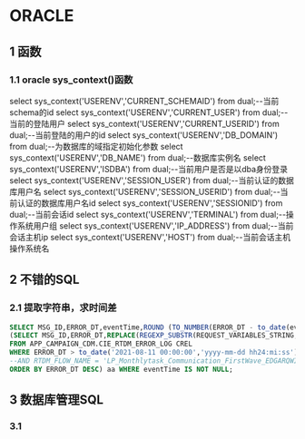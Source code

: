 # ORACLE

## 1 函数

### 1.1 oracle sys_context()函数

select sys_context('USERENV','CURRENT_SCHEMAID') from dual;--当前schema的id
select sys_context('USERENV','CURRENT_USER') from dual;--当前的登陆用户
select sys_context('USERENV','CURRENT_USERID') from dual;--当前登陆的用户的id
select sys_context('USERENV','DB_DOMAIN') from dual;--为数据库的域指定初始化参数
select sys_context('USERENV','DB_NAME') from dual;--数据库实例名
select sys_context('USERENV','ISDBA') from dual;--当前用户是否是以dba身份登录select sys_context('USERENV','SESSION_USER') from dual;--当前认证的数据库用户名
select sys_context('USERENV','SESSION_USERID') from dual;--当前认证的数据库用户名id
select sys_context('USERENV','SESSIONID') from dual;--当前会话id
select sys_context('USERENV','TERMINAL') from dual;--操作系统用户组
select sys_context('USERENV','IP_ADDRESS') from dual;--当前会话主机ip
select sys_context('USERENV','HOST') from dual;--当前会话主机操作系统名

## 2 不错的SQL

### 2.1 提取字符串，求时间差

```sql
SELECT MSG_ID,ERROR_DT,eventTime,ROUND (TO_NUMBER(ERROR_DT - to_date(eventTime,'yyyy-mm-dd hh24:mi:ss')) * 24 * 60 * 60) FROM 
(SELECT MSG_ID,ERROR_DT,REPLACE(REGEXP_SUBSTR(REQUEST_VARIABLES_STRING, '\d{4}-\d{2}-\d{2}T\d{2}:\d{2}:\d{2}'),'T',' ') eventTime
FROM APP_CAMPAIGN_CDM.CIE_RTDM_ERROR_LOG CREL
WHERE ERROR_DT > to_date('2021-08-11 00:00:00','yyyy-mm-dd hh24:mi:ss')
--AND RTDM_FLOW_NAME = 'LP_Monthlytask_Communication_FirstWave_EDGARQWI1VHAQASA'
ORDER BY ERROR_DT DESC) aa WHERE eventTime IS NOT NULL;
```

## 3 数据库管理SQL

### 3.1







